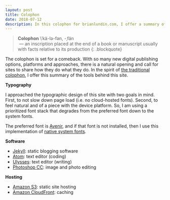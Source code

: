 ```yaml
---
layout: post
title: Colophon
date: 2018-07-12
description: In this colophon for brianlundin.com, I offer a summary of the tools that I use to build and run this website.
---
```


> **Colophon** \ˈkä-lə-fən, -ˌfän\
> &nbsp;—&nbsp;an inscription placed at the end of a book or manuscript usually with facts relative to its production
{: .blockquote}

The colophon is set for a comeback. With so many new digital publishing options, platforms and approaches, there is a natural opening and call for sites to share how they do what they do. In the spirit of [the traditional colophon](http://en.wikipedia.org/wiki/Colophon_(publishing)), I offer this summary of the tools behind this site.

**Typography**

I approached the typographic design of this site with two goals in mind. First, to not slow down page load (i.e. no cloud-hosted fonts). Second, to feel natural and of a piece with the device platform. So, I am using a prioritized font stack that degrades from the preferred font down to the system fonts.

The preferred font is [Avenir](https://en.wikipedia.org/wiki/Avenir_(typeface)), and if that font is not installed, then I use this implementation of [native system fonts](https://furbo.org/2018/03/28/system-fonts-in-css/).

**Software**

* [Jekyll](http://jekyllrb.com): static blogging software
* [Atom](https://atom.io): text editor (coding)
* [Ulysses](http://www.ulysses.app): text editor (writing)
* [Photoshop CC](http://www.photoshop.com/products/photoshop): image and photo editing

**Hosting**

* [Amazon S3](http://aws.amazon.com/s3/): static site hosting
* [Amazon CloudFront](http://aws.amazon.com/cloudfront/): caching
